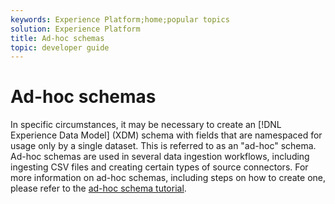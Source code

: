 ```yaml
---
keywords: Experience Platform;home;popular topics
solution: Experience Platform
title: Ad-hoc schemas
topic: developer guide
---
```


# Ad-hoc schemas

In specific circumstances, it may be necessary to create an [!DNL Experience Data Model] (XDM) schema with fields that are namespaced for usage only by a single dataset. This is referred to as an "ad-hoc" schema. Ad-hoc schemas are used in several data ingestion workflows, including ingesting CSV files and creating certain types of source connectors. For more information on ad-hoc schemas, including steps on how to create one, please refer to the [ad-hoc schema tutorial](../tutorials/ad-hoc.md).
